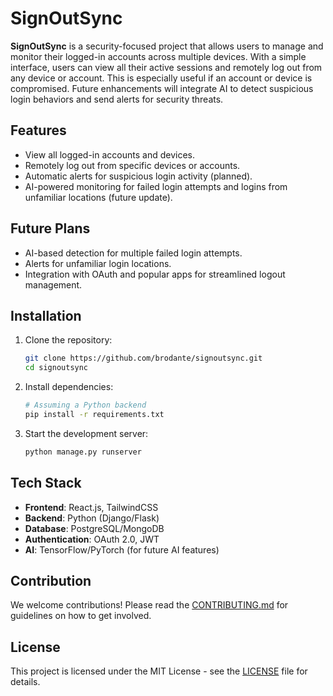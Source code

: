 # SignOutSync

**SignOutSync** is a security-focused project that allows users to manage and monitor their logged-in accounts across multiple devices. With a simple interface, users can view all their active sessions and remotely log out from any device or account. This is especially useful if an account or device is compromised. Future enhancements will integrate AI to detect suspicious login behaviors and send alerts for security threats.

## Features

- View all logged-in accounts and devices.
- Remotely log out from specific devices or accounts.
- Automatic alerts for suspicious login activity (planned).
- AI-powered monitoring for failed login attempts and logins from unfamiliar locations (future update).

## Future Plans

- AI-based detection for multiple failed login attempts.
- Alerts for unfamiliar login locations.
- Integration with OAuth and popular apps for streamlined logout management.

## Installation

1. Clone the repository:
    ```bash
    git clone https://github.com/brodante/signoutsync.git
    cd signoutsync
    ```

2. Install dependencies:
    ```bash
    # Assuming a Python backend
    pip install -r requirements.txt
    ```

3. Start the development server:
    ```bash
    python manage.py runserver
    ```

## Tech Stack

- **Frontend**: React.js, TailwindCSS
- **Backend**: Python (Django/Flask)
- **Database**: PostgreSQL/MongoDB
- **Authentication**: OAuth 2.0, JWT
- **AI**: TensorFlow/PyTorch (for future AI features)

## Contribution

We welcome contributions! Please read the [CONTRIBUTING.md](./CONTRIBUTING.md) for guidelines on how to get involved.

## License

This project is licensed under the MIT License - see the [LICENSE](./LICENSE) file for details.
